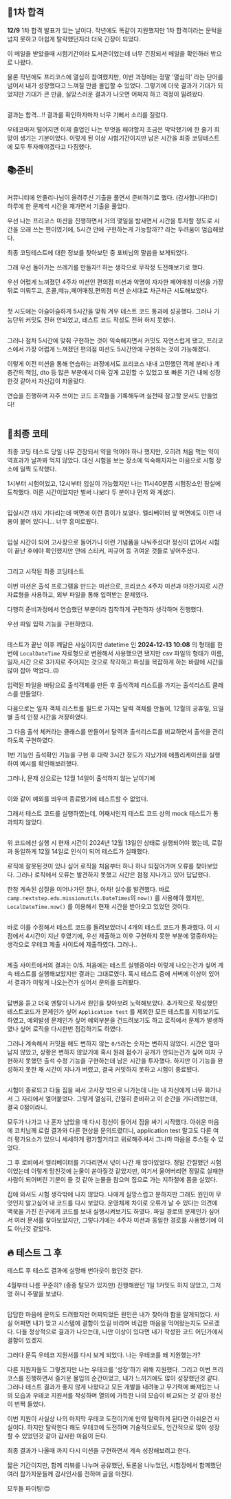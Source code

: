 <h2 id="📃1차-합격">📃1차 합격</h2>
<p><strong>12/9</strong> 1차 합격 발표가 있는 날이다. 작년에도 똑같이 지원했지만 1차 합격이라는 문턱을 넘지 못하고 아쉽게 탈락했던지라 더욱 긴장이 되었다.
<img alt="" src="https://velog.velcdn.com/images/gmltn9233/post/2881b88f-4f90-4c55-a391-ee22461e749e/image.png" /></p>
<p>이 메일을 받았을때 시험기간이라 도서관이었는데 너무 긴장되서 메일을 확인하러 밖으로 나왔다.</p>
<p>물론 작년에도 프리코스에 열심히 참여했지만, 이번 과정에는 정말 '열심히' 라는 단어를 넘어서 내가 성장했다고 느껴질 만큼 몰입할 수 있었다. 그렇기에 더욱 결과가 기대가 되었지만 기대가 큰 만큼, 실망스러운 결과가 나오면 어쩌지 하고 걱정이 밀려왔다.</p>
<p><img alt="" src="https://velog.velcdn.com/images/gmltn9233/post/af079346-be76-48b3-af9b-47901205e855/image.png" /></p>
<p>결과는 합격...!!
결과를 확인하자마자 너무 기뻐서 소리를 질렀다.</p>
<p>우테코마저 떨어지면 이제 졸업인 나는 무엇을 해야할지 조금은 막막했기에 한 줄기 희망이 생기는 기분이었다.
이렇게 된 이상 시험기간이지만 남은 시간을 최종 코딩테스트에 모두 투자해야겠다고 다짐했다.</p>
<h2 id="📚준비">📚준비</h2>
<p><img alt="" src="https://velog.velcdn.com/images/gmltn9233/post/14556b98-a546-422e-b273-b6c08214cd78/image.png" /></p>
<p>커뮤니티에 안졸리나님이 올려주신 기출을 풀면서 준비하기로 했다. (감사합니다!!😌)
하루에 한 문제씩 시간을 재가면서 기출을 풀었다.</p>
<p>우선 나는 프리코스 미션을 진행하면서 거의 몇일을 밤새면서 시간을 투자할 정도로 시간을 오래 쓰는 편이였기에, 5시간 안에 구현하는게 가능할까?? 라는 두려움이 엄습해왔다.</p>
<p>최종 코딩테스트에 대한 정보를 찾아보던 중 포비님의 말씀을 보게되었다.
<img alt="" src="https://velog.velcdn.com/images/gmltn9233/post/245a9696-3c53-4a3a-9999-2c9d65ddc8eb/image.png" /></p>
<p>그래 우선 돌아가는 쓰레기를 만들자!! 하는 생각으로 무작정 도전해보기로 했다.</p>
<p>우선 어렵게 느껴졌던 4주차 미션인 편의점 미션과 악명이 자자한 페어매칭 미션을 가장 뒤로 미뤄두고, 온콜,메뉴,페어매칭,편의점 미션 순서대로 차근차근 시도해보았다.</p>
<p><img alt="" src="https://velog.velcdn.com/images/gmltn9233/post/c2920654-ea2f-46eb-a150-99d727857e56/image.png" /></p>
<p>첫 시도에는 아슬아슬하게 5시간을 맞춰 겨우 테스트 코드 통과에 성공했다.
그러나 기능단위 커밋도 전혀 안되었고, 테스트 코드 작성도 전혀 하지 못했다.</p>
<p><img alt="" src="https://velog.velcdn.com/images/gmltn9233/post/a19a231e-7315-4688-b053-472e179eff0f/image.png" /></p>
<p>그러나 점차 5시간에 맞춰 구현하는 것이 익숙해지면서 커밋도 자연스럽게 됐고, 프리코스에서 가장 어렵게 느껴졌던 편의점 미션도 5시간안에 구현하는 것이 가능해졌다.</p>
<p>이렇게 이전 미션을 통해 연습하는 과정에서도 프리코스 내내 고민했던 객체 분리나 계층간의 책임, dto 등 많은 부분에서 더욱 깊게 고민할 수 있었고 또 빠른 기간 내에 성장한것 같아서 자신감이 차올랐다.</p>
<p>연습을 진행하며 자주 쓰이는 코드 조각들을 기록해두며 실전때 참고할 문서도 만들었다!</p>
<p><img alt="" src="https://velog.velcdn.com/images/gmltn9233/post/d1c674ac-336c-4923-a471-7e6508a24814/image.png" /></p>
<h2 id="🎯최종-코테">🎯최종 코테</h2>
<p>최종 코딩 테스트 당일 너무 긴장되서 약을 먹어야 하나 했지만, 오히려 처음 먹는 약이 역효과가 날까봐 먹지 않았다. 대신 시험을 보는 장소에 익숙해지자는 마음으로 시험 장소에 일찍 도착했다.</p>
<p>1시부터 시험이었고, 12시부터 입실이 가능했지만 나는 11시40분쯤 시험장소인 잠실에 도착했다.
이른 시간이었지만 벌써 나보다 두 분이나 먼저 와 계셨다.</p>
<p><img alt="" src="https://velog.velcdn.com/images/gmltn9233/post/6808487b-17e7-4367-b23e-c5c255f7fc85/image.png" /></p>
<p>입실시간 까지 기다리는데 벽면에 이런 종이가 보였다.
엘리베이터 앞 벽면에도 이런 내용이 붙어 있다니... 너무 흥미로웠다.</p>
<p><img alt="" src="https://velog.velcdn.com/images/gmltn9233/post/a4eb67bd-7e81-45cb-9ba2-2349c0522c32/image.png" /></p>
<p>입실 시간이 되어 고사장으로 들어가니 이런 기념품을 나눠주셨다!
정신이 없어서 시험이 끝난 후에야 확인했지만 안에 스티커, 피규어 등 귀여운 것들로 넣어주셨다.</p>
<p><img alt="" src="https://velog.velcdn.com/images/gmltn9233/post/ce97cd6b-028e-4356-aae8-e3bddc9a05cb/image.png" /></p>
<p>그리고 시작된 최종 코딩테스트</p>
<p>이번 미션은 출석 프로그램을 만드는 미션으로, 프리코스 4주차 미션과 마찬가지로 시간 자료형을 사용하고, 외부 파일을 통해 입력받는 문제였다.</p>
<p>다행히 준비과정에서 연습했던 부분이라 침착하게 구현하자 생각하며 진행했다.</p>
<p>우선 파일 입력 기능을 구현하였다. </p>
<p><img alt="" src="https://velog.velcdn.com/images/gmltn9233/post/799367a1-5816-4ade-84e8-007f5afd3136/image.png" /></p>
<p>테스트가 끝난 이후 깨달은 사실이지만 datetime 인 <strong>2024-12-13 10:08</strong> 의 형태를 한번에 <code>LocalDateTime</code> 자료형으로 변환해서 사용했으면 됐지만 csv 파일의 형태가 이름,일자,시간 으로 3가지로 주어지는 것으로 착각하고 파싱을 복잡하게 하는 바람에 시간을 많이 잡아 먹었다..😥</p>
<p>입력된 파일을 바탕으로 출석객체를 만든 후 출석객체 리스트를 가지는 출석리스트 클래스를 만들었다.</p>
<p>다음으로는 일자 객체 리스트를 필드로 가지는 달력 객체를 만들어, 12월의 공휴일, 요일 별 출석 인정 시간을 저장하였다.</p>
<p>그 다음 출석 체커라는 클래스를 만들어서 달력과 출석리스트를 비교하면서 출석을 관리하도록 구현하였다.</p>
<p>1번 기능인 출석확인 기능을 구현 후 대략 3시간 정도가 지났기에 애플리케이션을 실행하여 예시를 확인해보려했다.</p>
<p>그러나, 문제 상으로는 12월 14일이 출석하지 않는 날이기에 </p>
<p><img alt="" src="https://velog.velcdn.com/images/gmltn9233/post/97f14f4c-7859-47ba-9a31-da43125d4d0e/image.png" /></p>
<p>이와 같이 예외를 띄우며 종료됐기에 테스트할 수 없었다.</p>
<p>그래서 테스트 코드를 실행하였는데, 어째서인지 테스트 코드 상의 mock 테스트가 통과되지 않았다.</p>
<p><img alt="" src="https://velog.velcdn.com/images/gmltn9233/post/9a821fa5-cf36-433d-a08d-5f46cc89613c/image.png" /></p>
<p>위 코드에선 실행 시 현재 시간이 2024년 12월 13일인 상태로 실행되어야 했는데, 로컬과 동일하게  12월 14일로 인식이 되어 테스트가 실패했다.</p>
<p>로직에 잘못된것이 있나 싶어 로직을 처음부터 하나 하나 되짚어가며 오류를 찾아보았다. 그러나 로직에서 오류는 발견하지 못했고 시간은 점점 지나가고 있어 답답했다.</p>
<p>한참 계속된 삽질을 이어나가던 찰나, 아차! 실수를 발견했다. 바로 <code>camp.nextstep.edu.missionutils.DateTimes</code>의 <code>now()</code> 를 사용해야 했지만, <code>LocalDateTime.now()</code> 를 이용해서 현재 시간을 받아오고 있었던 것이다.</p>
<p><img alt="" src="https://velog.velcdn.com/images/gmltn9233/post/d50f8482-e863-4cde-95ed-cd3458d510b7/image.png" /></p>
<p>바로 이를 수정해서 테스트 코드를 돌려보았더니 4개의 테스트 코드가 통과했다.
이 시점에서 4시간이 지난 후였기에, 우선 제출하고 이후 구현하지 못한 부분에 열중하자는 생각으로 우테코 제출 사이트에 제출하였다. 그러나..</p>
<p><img alt="" src="https://velog.velcdn.com/images/gmltn9233/post/db04295a-e34a-47f3-b4f5-b491f7685273/image.png" /></p>
<p>제출 사이트에서의 결과는 0/5. 처음에는 테스트 실행중이라 이렇게 나오는건가 싶어 계속 테스트를 실행해보았지만 결과는 그대로였다. 혹시 테스트 중에 서버에 이상이 있어서 결과가 이렇게 나오는건가 싶어서 문의를 드려봤다.</p>
<p><img alt="" src="https://velog.velcdn.com/images/gmltn9233/post/84bad3c0-63f5-4187-915a-8d8f683a9c08/image.png" /></p>
<p>답변을 듣고 더욱 멘탈이 나가서 원인을 찾아보려 노력해보았다. 추가적으로 작성했던 테스트코드가 문제인가 싶어 <code>Application test</code> 를 제외한 모든 테스트를 지워보기도 하였고, 예외발생 문제인가 싶어 예외부분을 건드려보기도 하고 로직에서 문제가 발생하였나 싶어 로직을 다시한번 점검하기도 하였다.</p>
<p>그러나 계속해서 커밋을 해도 변하지 않는 <code>0/5</code>라는 숫자는 변하지 않았다. 시간은 얼마 남지 않았고, 상황은 변하지 않았기에 혹시 원래 점수가 공개가 안되는건가 싶어 미처 구현하지 못했던 출석 수정 기능을 구현하는데 남은 시간을 투자했다. 하지만 이 기능을 완성하지 못한 채 시간이 지나가 버렸고, 결국 커밋하지 못하고 시험이 종료됐다.</p>
<p><img alt="" src="https://velog.velcdn.com/images/gmltn9233/post/17c7abc3-68ba-4b39-8b70-bfb3742bed47/image.png" /></p>
<p>시험이 종료되고 다들 짐을 싸서 고사장 밖으로 나가는데 나는 내 자신에게 너무 화가나서 그 자리에서 얼어붙었다. 그렇게 열심히, 간절히 준비하고 이 순간을 기다려왔는데, 결국 0점이라니.</p>
<p>모두가 나가고 나 혼자 남았을 때 다시 정신이 들어서 짐을 싸기 시작했다. 아쉬운 마음에 코치님께 로컬 결과와 다른 현상을 문의드렸더니, application test 말고도 다른 여러 평가요소가 있으니 세세하게 평가할거라고 위로해주셔서 그나마 마음을 추스릴 수 있었다.</p>
<p>그 후 로비에서 엘리베이터를 기다리면서 넋이 나간 채 앉아있었다. 정말 간절했던 시험이었는데 이렇게 망친것에 눈물이 쏟아질것 같았지만, 여기서 울어버리면 정말로 실패한 사람이 되어버린 기분이 들 것 같아 눈물을 참으며 집으로 가는 지하철에 몸을 실었다.</p>
<p>집에 와서도 시험 생각밖에 나지 않았다. 나에게 실망스럽고 분하지만 그래도 원인이 무엇인지 알고싶어 내 코드를 다시 보았다. 운영체제 차이로 오류가 날 수 있다는 의견에 맥북을 가진 친구에게 코드를 보내 실행시켜보기도 하였다. 파일 경로의 문제인가 싶어서 여러 문서를 찾아보았지만, 그렇다기에는 4주차 미션과 동일한 경로를 사용했기에 이도 아닌것 같았다.</p>
<h2 id="🔥-테스트-그-후">🔥 테스트 그 후</h2>
<p>테스트 후 테스트 결과에 실망해 번아웃이 왔던것 같다. 
<img alt="" src="https://velog.velcdn.com/images/gmltn9233/post/5b4e2a40-b069-45b8-906f-0ae3c054eab1/image.png" /></p>
<p>4월부터 나름 꾸준히? (종종 탈모가 있지만) 진행해왔던 1일 1커밋도 하지 않았고, 그저 멍 하니 주말을 보냈다. </p>
<p><img alt="" src="https://velog.velcdn.com/images/gmltn9233/post/b5a1a8eb-c8d8-4ae3-a4f2-d726c9690750/image.png" /></p>
<p>답답한 마음에 문의도 드려봤지만 어찌되었든 원인은 내가 찾아야 함을 알게되었다. 사실 어쩌면 내가 맞고 시스템에 결함이 있길 바라며 비겁한 마음을 먹어왔는지도 모르겠다. 다들 정상적으로 결과가 나오는데, 나만 이상이 있다면 내가 작성한 코드 어딘가에서 결함이 있겠지.</p>
<p>그러다 문득 우테코 지원서를 다시 보게 되었다. 나는 우테코를 왜 지원했는가? </p>
<p>다른 지원자들도 그렇겠지만 나는 우테코를 '성장'하기 위해 지원했다. 그리고 이번 프리코스를 진행하면서 즐거운 몰입의 순간이었고, 내가 느끼기에도 많이 성장했던것 같다. 그러나 테스트 결과가 좋지 않게 나왔다고 모든 개발을 내려놓고 무기력에 빠져있는 나의 모습과 우테코 지원서를 작성하며 열의에 가득한 나의 모습이 비교되는 것 같아 정신이 번쩍 들었다.</p>
<p>이번 지원이 사실상 나의 마지막 우테코 도전이기에 만약 탈락하게 된다면 아쉬운건 사실이다. 하지만 탈락한다 해도 우테코에 도전하며 기술적으로도, 인간적으로 많이 성장할 수 있었던것 같아 감사한 마음이 든다.</p>
<p>최종 결과가 나올때 까지 다시 미션을 구현하면서 계속 성장해보려고 한다.</p>
<p>짧은 기간이지만, 함께 리뷰를 나누며 공유했던, 토론을 나누었던, 시험장에서 함께했던 여러 참가자분들께 감사인사를 전하며 글을 마친다.</p>
<p>모두들 파이팅!😊</p>